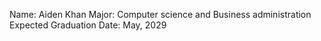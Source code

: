 Name: Aiden Khan
Major: Computer science and Business administration
Expected Graduation Date: May, 2029
